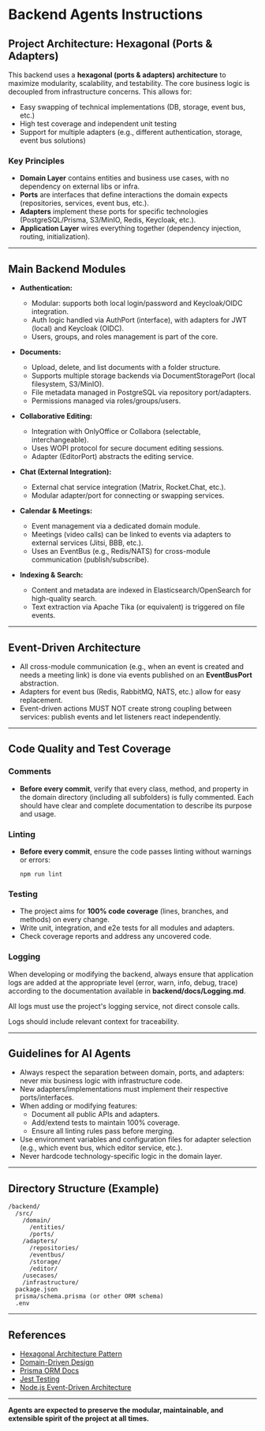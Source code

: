 # Backend Agents Instructions

## Project Architecture: Hexagonal (Ports & Adapters)

This backend uses a **hexagonal (ports & adapters) architecture** to maximize modularity, scalability, and testability. The core business logic is decoupled from infrastructure concerns. This allows for:

- Easy swapping of technical implementations (DB, storage, event bus, etc.)
- High test coverage and independent unit testing
- Support for multiple adapters (e.g., different authentication, storage, event bus solutions)

### **Key Principles**

- **Domain Layer** contains entities and business use cases, with no dependency on external libs or infra.
- **Ports** are interfaces that define interactions the domain expects (repositories, services, event bus, etc.).
- **Adapters** implement these ports for specific technologies (PostgreSQL/Prisma, S3/MinIO, Redis, Keycloak, etc.).
- **Application Layer** wires everything together (dependency injection, routing, initialization).

---

## Main Backend Modules

- **Authentication:**

  - Modular: supports both local login/password and Keycloak/OIDC integration.
  - Auth logic handled via AuthPort (interface), with adapters for JWT (local) and Keycloak (OIDC).
  - Users, groups, and roles management is part of the core.

- **Documents:**

  - Upload, delete, and list documents with a folder structure.
  - Supports multiple storage backends via DocumentStoragePort (local filesystem, S3/MinIO).
  - File metadata managed in PostgreSQL via repository port/adapters.
  - Permissions managed via roles/groups/users.

- **Collaborative Editing:**

  - Integration with OnlyOffice or Collabora (selectable, interchangeable).
  - Uses WOPI protocol for secure document editing sessions.
  - Adapter (EditorPort) abstracts the editing service.

- **Chat (External Integration):**

  - External chat service integration (Matrix, Rocket.Chat, etc.).
  - Modular adapter/port for connecting or swapping services.

- **Calendar & Meetings:**

  - Event management via a dedicated domain module.
  - Meetings (video calls) can be linked to events via adapters to external services (Jitsi, BBB, etc.).
  - Uses an EventBus (e.g., Redis/NATS) for cross-module communication (publish/subscribe).

- **Indexing & Search:**

  - Content and metadata are indexed in Elasticsearch/OpenSearch for high-quality search.
  - Text extraction via Apache Tika (or equivalent) is triggered on file events.

---

## Event-Driven Architecture

- All cross-module communication (e.g., when an event is created and needs a meeting link) is done via events published on an **EventBusPort** abstraction.
- Adapters for event bus (Redis, RabbitMQ, NATS, etc.) allow for easy replacement.
- Event-driven actions MUST NOT create strong coupling between services: publish events and let listeners react independently.

---

## Code Quality and Test Coverage

### **Comments**

- **Before every commit**, verify that every class, method, and property in the domain directory (including all subfolders) is fully commented. Each should have clear and complete documentation to describe its purpose and usage.


### **Linting**

- **Before every commit**, ensure the code passes linting without warnings or errors:
  ```
  npm run lint
  ```

### **Testing**

- The project aims for **100% code coverage** (lines, branches, and methods) on every change.
- Write unit, integration, and e2e tests for all modules and adapters.
- Check coverage reports and address any uncovered code.

### **Logging**

When developing or modifying the backend, always ensure that application logs are added at the appropriate level (error, warn, info, debug, trace) according to the documentation available in **backend/docs/Logging.md**.

All logs must use the project's logging service, not direct console calls.

Logs should include relevant context for traceability.

---

## Guidelines for AI Agents

- Always respect the separation between domain, ports, and adapters: never mix business logic with infrastructure code.
- New adapters/implementations must implement their respective ports/interfaces.
- When adding or modifying features:
  - Document all public APIs and adapters.
  - Add/extend tests to maintain 100% coverage.
  - Ensure all linting rules pass before merging.
- Use environment variables and configuration files for adapter selection (e.g., which event bus, which editor service, etc.).
- Never hardcode technology-specific logic in the domain layer.

---

## Directory Structure (Example)

```
/backend/
  /src/
    /domain/
      /entities/
      /ports/
    /adapters/
      /repositories/
      /eventbus/
      /storage/
      /editor/
    /usecases/
    /infrastructure/
  package.json
  prisma/schema.prisma (or other ORM schema)
  .env
```

---

## References

- [Hexagonal Architecture Pattern](https://alistair.cockburn.us/hexagonal-architecture/)
- [Domain-Driven Design](https://dddcommunity.org/)
- [Prisma ORM Docs](https://www.prisma.io/docs)
- [Jest Testing](https://jestjs.io/)
- [Node.js Event-Driven Architecture](https://nodejs.org/en/docs/guides/event-loop-timers-and-nexttick)

---

**Agents are expected to preserve the modular, maintainable, and extensible spirit of the project at all times.**
